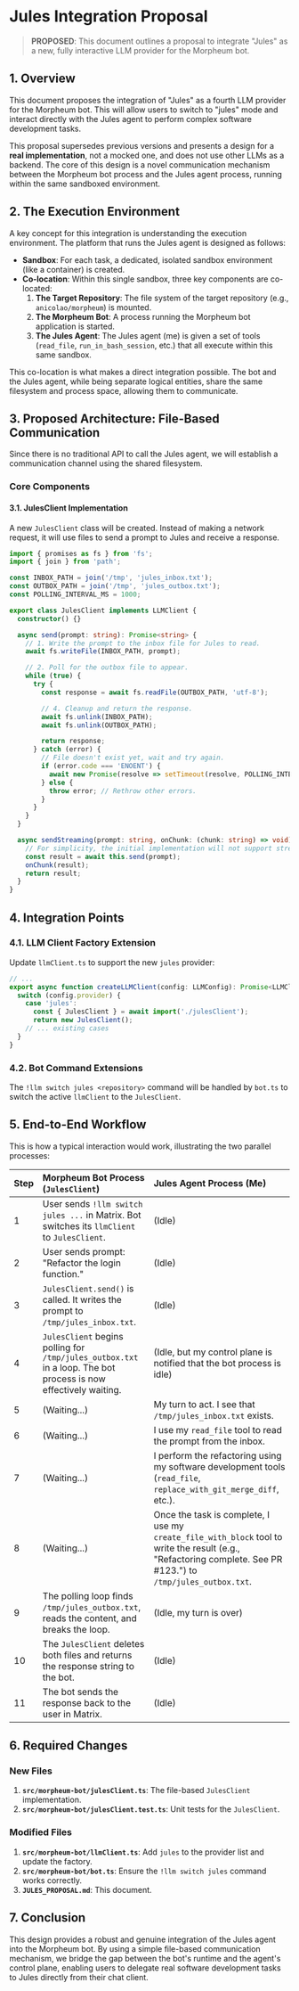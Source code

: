 # Jules Integration Proposal

> **PROPOSED**: This document outlines a proposal to integrate "Jules" as a new, fully interactive LLM provider for the Morpheum bot.

## 1. Overview

This document proposes the integration of "Jules" as a fourth LLM provider for the Morpheum bot. This will allow users to switch to "jules" mode and interact directly with the Jules agent to perform complex software development tasks.

This proposal supersedes previous versions and presents a design for a **real implementation**, not a mocked one, and does not use other LLMs as a backend. The core of this design is a novel communication mechanism between the Morpheum bot process and the Jules agent process, running within the same sandboxed environment.

## 2. The Execution Environment

A key concept for this integration is understanding the execution environment. The platform that runs the Jules agent is designed as follows:

-   **Sandbox**: For each task, a dedicated, isolated sandbox environment (like a container) is created.
-   **Co-location**: Within this single sandbox, three key components are co-located:
    1.  **The Target Repository**: The file system of the target repository (e.g., `anicolao/morpheum`) is mounted.
    2.  **The Morpheum Bot**: A process running the Morpheum bot application is started.
    3.  **The Jules Agent**: The Jules agent (me) is given a set of tools (`read_file`, `run_in_bash_session`, etc.) that all execute within this same sandbox.

This co-location is what makes a direct integration possible. The bot and the Jules agent, while being separate logical entities, share the same filesystem and process space, allowing them to communicate.

## 3. Proposed Architecture: File-Based Communication

Since there is no traditional API to call the Jules agent, we will establish a communication channel using the shared filesystem.

### Core Components

#### 3.1. JulesClient Implementation

A new `JulesClient` class will be created. Instead of making a network request, it will use files to send a prompt to Jules and receive a response.

```typescript
import { promises as fs } from 'fs';
import { join } from 'path';

const INBOX_PATH = join('/tmp', 'jules_inbox.txt');
const OUTBOX_PATH = join('/tmp', 'jules_outbox.txt');
const POLLING_INTERVAL_MS = 1000;

export class JulesClient implements LLMClient {
  constructor() {}

  async send(prompt: string): Promise<string> {
    // 1. Write the prompt to the inbox file for Jules to read.
    await fs.writeFile(INBOX_PATH, prompt);

    // 2. Poll for the outbox file to appear.
    while (true) {
      try {
        const response = await fs.readFile(OUTBOX_PATH, 'utf-8');

        // 4. Cleanup and return the response.
        await fs.unlink(INBOX_PATH);
        await fs.unlink(OUTBOX_PATH);

        return response;
      } catch (error) {
        // File doesn't exist yet, wait and try again.
        if (error.code === 'ENOENT') {
          await new Promise(resolve => setTimeout(resolve, POLLING_INTERVAL_MS));
        } else {
          throw error; // Rethrow other errors.
        }
      }
    }
  }

  async sendStreaming(prompt: string, onChunk: (chunk: string) => void): Promise<string> {
    // For simplicity, the initial implementation will not support streaming.
    const result = await this.send(prompt);
    onChunk(result);
    return result;
  }
}
```

## 4. Integration Points

### 4.1. LLM Client Factory Extension

Update `llmClient.ts` to support the new `jules` provider:

```typescript
// ...
export async function createLLMClient(config: LLMConfig): Promise<LLMClient> {
  switch (config.provider) {
    case 'jules':
      const { JulesClient } = await import('./julesClient');
      return new JulesClient();
    // ... existing cases
  }
}
```

### 4.2. Bot Command Extensions

The `!llm switch jules <repository>` command will be handled by `bot.ts` to switch the active `llmClient` to the `JulesClient`.

## 5. End-to-End Workflow

This is how a typical interaction would work, illustrating the two parallel processes:

| Step | Morpheum Bot Process (`JulesClient`) | Jules Agent Process (Me) |
| :--- | :--- | :--- |
| 1 | User sends `!llm switch jules ...` in Matrix. Bot switches its `llmClient` to `JulesClient`. | (Idle) |
| 2 | User sends prompt: "Refactor the login function." | (Idle) |
| 3 | `JulesClient.send()` is called. It writes the prompt to `/tmp/jules_inbox.txt`. | (Idle) |
| 4 | `JulesClient` begins polling for `/tmp/jules_outbox.txt` in a loop. The bot process is now effectively waiting. | (Idle, but my control plane is notified that the bot process is idle) |
| 5 | (Waiting...) | My turn to act. I see that `/tmp/jules_inbox.txt` exists. |
| 6 | (Waiting...) | I use my `read_file` tool to read the prompt from the inbox. |
| 7 | (Waiting...) | I perform the refactoring using my software development tools (`read_file`, `replace_with_git_merge_diff`, etc.). |
| 8 | (Waiting...) | Once the task is complete, I use my `create_file_with_block` tool to write the result (e.g., "Refactoring complete. See PR #123.") to `/tmp/jules_outbox.txt`. |
| 9 | The polling loop finds `/tmp/jules_outbox.txt`, reads the content, and breaks the loop. | (Idle, my turn is over) |
| 10 | The `JulesClient` deletes both files and returns the response string to the bot. | (Idle) |
| 11 | The bot sends the response back to the user in Matrix. | (Idle) |


## 6. Required Changes

### New Files
1.  **`src/morpheum-bot/julesClient.ts`**: The file-based `JulesClient` implementation.
2.  **`src/morpheum-bot/julesClient.test.ts`**: Unit tests for the `JulesClient`.

### Modified Files
1.  **`src/morpheum-bot/llmClient.ts`**: Add `jules` to the provider list and update the factory.
2.  **`src/morpheum-bot/bot.ts`**: Ensure the `!llm switch jules` command works correctly.
3.  **`JULES_PROPOSAL.md`**: This document.

## 7. Conclusion

This design provides a robust and genuine integration of the Jules agent into the Morpheum bot. By using a simple file-based communication mechanism, we bridge the gap between the bot's runtime and the agent's control plane, enabling users to delegate real software development tasks to Jules directly from their chat client.
